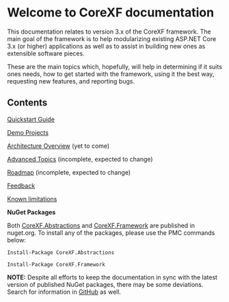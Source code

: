 # Welcome to CoreXF documentation

This documentation relates to version 3.x of the CoreXF framework. The main goal of the framework is to help modularizing existing ASP.NET Core 3.x (or higher) applications as well as to assist in building new ones as extensible software pieces.

These are the main topics which, hopefully, will help in determining if it suits ones needs, how to get started with the framework, using it the best way, requesting new features, and reporting bugs.

## Contents
[Quickstart Guide](Quickstart-Guide.htm)

[Demo Projects](Demo-Projects.htm)

[Architecture Overview](Architecture-Overview.htm) (yet to come)

[Advanced Topics](Advanced-Topics.htm) (incomplete, expected to change)

[Roadmap](Roadmap.htm) (incomplete, expected to change)

[Feedback](Feedback.htm) 

[Known limitations](Known-limitations.htm)

**NuGet Packages**

Both [CoreXF.Abstractions](https://www.nuget.org/packages/CoreXF.Abstractions) and [CoreXF.Framework](https://www.nuget.org/packages/CoreXF.Framework/) are published in nuget.org. To install any of the packages, please use the PMC commands below:

`Install-Package CoreXF.Abstractions`

`Install-Package CoreXF.Framework`

**NOTE:** Despite all efforts to keep the documentation in sync with the latest version of published NuGet packages, there may be some deviations. Search for information in [GitHub](https://code-solidi.github.io/CoreXF/) as well.
